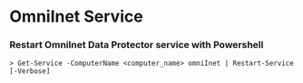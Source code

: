 # OmniInet Service

### Restart OmniInet Data Protector service with Powershell

```
> Get-Service -ComputerName <computer_name> omniInet | Restart-Service [-Verbose]
```

